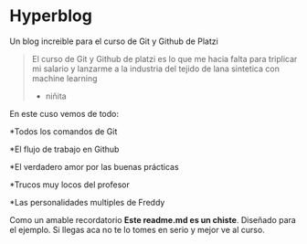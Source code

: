 # Hyperblog
Un blog increible para el curso de Git y Github de Platzi
>El curso de Git y Github de platzi es lo que me hacia falta para triplicar mi salario y lanzarme a la industria del tejido de lana sintetica con machine learning
> - niñita

En este cuso vemos de todo: 

*Todos los comandos de Git

*El flujo de trabajo en Github

*El verdadero amor por las buenas prácticas

*Trucos muy locos del profesor

*Las personalidades multiples de Freddy

Como un amable recordatorio **Este readme.md es un chiste**. Diseñado para el ejemplo. Si llegas aca no te lo tomes en serio y mejor ve al curso.
